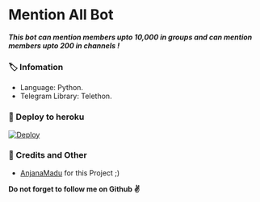 # Mention All Bot
_**This bot can mention members upto 10,000 in groups and can mention members upto 200 in channels !**_

### 🏷 Infomation
- Language: Python.
- Telegram Library: Telethon.

### 🚀 Deploy to heroku
[![Deploy](https://www.herokucdn.com/deploy/button.svg)](https://heroku.com/deploy?template=https://github.com/dvrknessyeahh/MentionAllBot)

### 🎯 Credits and Other
- [AnjanaMadu](https://github.com/AnjanaMadu) for this Project ;)

**Do not forget to follow me on Github ✌️**
